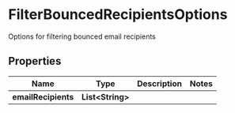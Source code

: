 

# FilterBouncedRecipientsOptions

Options for filtering bounced email recipients
## Properties

Name | Type | Description | Notes
------------ | ------------- | ------------- | -------------
**emailRecipients** | **List&lt;String&gt;** |  | 




